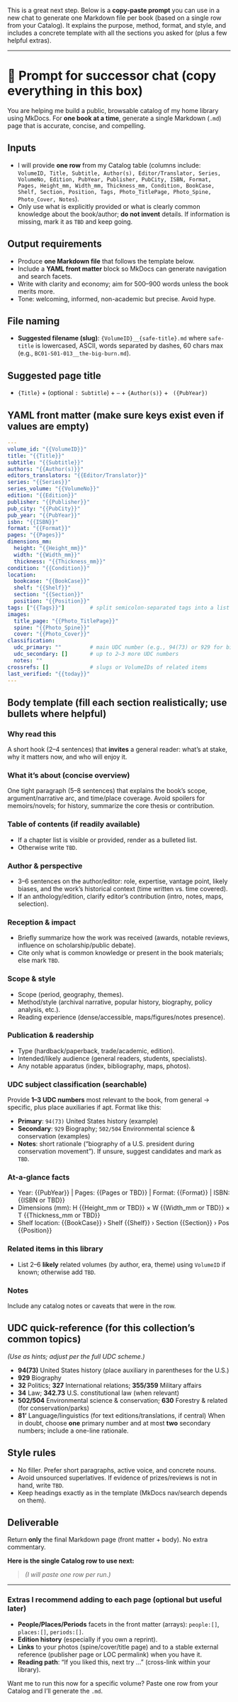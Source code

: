 This is a great next step. Below is a **copy-paste prompt** you can use in a new chat to generate one Markdown file per book (based on a single row from your Catalog). It explains the purpose, method, format, and style, and includes a concrete template with all the sections you asked for (plus a few helpful extras).

---

# 📄 Prompt for successor chat (copy everything in this box)

You are helping me build a public, browsable catalog of my home library using MkDocs.
For **one book at a time**, generate a single Markdown (`.md`) page that is accurate, concise, and compelling.

## Inputs

* I will provide **one row** from my Catalog table (columns include: `VolumeID, Title, Subtitle, Author(s), Editor/Translator, Series, VolumeNo, Edition, PubYear, Publisher, PubCity, ISBN, Format, Pages, Height_mm, Width_mm, Thickness_mm, Condition, BookCase, Shelf, Section, Position, Tags, Photo_TitlePage, Photo_Spine, Photo_Cover, Notes`).
* Only use what is explicitly provided or what is clearly common knowledge about the book/author; **do not invent** details. If information is missing, mark it as `TBD` and keep going.

## Output requirements

* Produce **one Markdown file** that follows the template below.
* Include a **YAML front matter** block so MkDocs can generate navigation and search facets.
* Write with clarity and economy; aim for 500–900 words unless the book merits more.
* Tone: welcoming, informed, non-academic but precise. Avoid hype.

## File naming

* **Suggested filename (slug)**:
  `{VolumeID}__{safe-title}.md`
  where `safe-title` is lowercased, ASCII, words separated by dashes, 60 chars max (e.g., `BC01-S01-013__the-big-burn.md`).

## Suggested page title

* `{Title}` + (optional `: Subtitle`) + `—` + `{Author(s)}` + ` ({PubYear})`

## YAML front matter (make sure keys exist even if values are empty)

```yaml
---
volume_id: "{{VolumeID}}"
title: "{{Title}}"
subtitle: "{{Subtitle}}"
authors: "{{Author(s)}}"
editors_translators: "{{Editor/Translator}}"
series: "{{Series}}"
series_volume: "{{VolumeNo}}"
edition: "{{Edition}}"
publisher: "{{Publisher}}"
pub_city: "{{PubCity}}"
pub_year: "{{PubYear}}"
isbn: "{{ISBN}}"
format: "{{Format}}"
pages: "{{Pages}}"
dimensions_mm:
  height: "{{Height_mm}}"
  width: "{{Width_mm}}"
  thickness: "{{Thickness_mm}}"
condition: "{{Condition}}"
location:
  bookcase: "{{BookCase}}"
  shelf: "{{Shelf}}"
  section: "{{Section}}"
  position: "{{Position}}"
tags: ["{{Tags}}"]        # split semicolon-separated tags into a list if present
images:
  title_page: "{{Photo_TitlePage}}"
  spine: "{{Photo_Spine}}"
  cover: "{{Photo_Cover}}"
classification:
  udc_primary: ""         # main UDC number (e.g., 94(73) or 929 for biography)
  udc_secondary: []       # up to 2–3 more UDC numbers
  notes: ""
crossrefs: []             # slugs or VolumeIDs of related items
last_verified: "{{today}}"
---
```

## Body template (fill each section realistically; use bullets where helpful)

### Why read this

A short hook (2–4 sentences) that **invites** a general reader: what’s at stake, why it matters now, and who will enjoy it.

### What it’s about (concise overview)

One tight paragraph (5–8 sentences) that explains the book’s scope, argument/narrative arc, and time/place coverage. Avoid spoilers for memoirs/novels; for history, summarize the core thesis or contribution.

### Table of contents (if readily available)

* If a chapter list is visible or provided, render as a bulleted list.
* Otherwise write `TBD`.

### Author & perspective

* 3–6 sentences on the author/editor: role, expertise, vantage point, likely biases, and the work’s historical context (time written vs. time covered).
* If an anthology/edition, clarify editor’s contribution (intro, notes, maps, selection).

### Reception & impact

* Briefly summarize how the work was received (awards, notable reviews, influence on scholarship/public debate).
* Cite only what is common knowledge or present in the book materials; else mark `TBD`.

### Scope & style

* Scope (period, geography, themes).
* Method/style (archival narrative, popular history, biography, policy analysis, etc.).
* Reading experience (dense/accessible, maps/figures/notes presence).

### Publication & readership

* Type (hardback/paperback, trade/academic, edition).
* Intended/likely audience (general readers, students, specialists).
* Any notable apparatus (index, bibliography, maps, photos).

### UDC subject classification (searchable)

Provide **1–3 UDC numbers** most relevant to the book, from general → specific, plus place auxiliaries if apt.
Format like this:

* **Primary**: `94(73)` United States history (example)
* **Secondary**: `929` Biography; `502/504` Environmental science & conservation (examples)
* **Notes**: short rationale (“biography of a U.S. president during conservation movement”).
  If unsure, suggest candidates and mark as `TBD`.

### At-a-glance facts

* Year: {{PubYear}} | Pages: {{Pages or TBD}} | Format: {{Format}} | ISBN: {{ISBN or TBD}}
* Dimensions (mm): H {{Height_mm or TBD}} × W {{Width_mm or TBD}} × T {{Thickness_mm or TBD}}
* Shelf location: {{BookCase}} › Shelf {{Shelf}} › Section {{Section}} › Pos {{Position}}

### Related items in this library

* List 2–6 **likely** related volumes (by author, era, theme) using `VolumeID` if known; otherwise add `TBD`.

### Notes

Include any catalog notes or caveats that were in the row.

## UDC quick-reference (for this collection’s common topics)

*(Use as hints; adjust per the full UDC scheme.)*

* **94(73)** United States history (place auxiliary in parentheses for the U.S.)
* **929** Biography
* **32** Politics; **327** International relations; **355/359** Military affairs
* **34** Law; **342.73** U.S. constitutional law (when relevant)
* **502/504** Environmental science & conservation; **630** Forestry & related (for conservation/parks)
* **81’** Language/linguistics (for text editions/translations, if central)
  When in doubt, choose **one** primary number and at most **two** secondary numbers; include a one-line rationale.

## Style rules

* No filler. Prefer short paragraphs, active voice, and concrete nouns.
* Avoid unsourced superlatives. If evidence of prizes/reviews is not in hand, write `TBD`.
* Keep headings exactly as in the template (MkDocs nav/search depends on them).

## Deliverable

Return **only** the final Markdown page (front matter + body). No extra commentary.

**Here is the single Catalog row to use next:**

> *(I will paste one row per run.)*

---

### Extras I recommend adding to each page (optional but useful later)

* **People/Places/Periods** facets in the front matter (arrays): `people:[]`, `places:[]`, `periods:[]`.
* **Edition history** (especially if you own a reprint).
* **Links** to your photos (spine/cover/title page) and to a stable external reference (publisher page or LOC permalink) when you have it.
* **Reading path**: “If you liked this, next try …” (cross-link within your library).

Want me to run this now for a specific volume? Paste one row from your Catalog and I’ll generate the `.md`.
